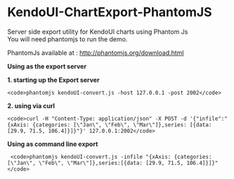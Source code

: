 KendoUI-ChartExport-PhantomJS
=============================

Server side export utility for KendoUI charts using Phantom Js  
You will need phantomjs to run the demo.

PhantomJs available at : http://phantomjs.org/download.html  


<b>Using as the export server</b>

   <b> 1. starting up the Export server</b>
  
    <code>phantomjs kendoUI-convert.js -host 127.0.0.1 -post 2002</code>

   <b> 2. using via curl</b>

    <code>curl -H "Content-Type: application/json" -X POST -d '{"infile":"{xAxis: {categories: [\"Jan\", \"Feb\", \"Mar\"]},series: [{data: [29.9, 71.5, 106.4]}]}"}' 127.0.0.1:2002</code>
  
    
<b>Using as command line export</b>

     <code>phantomjs kendoUI-convert.js -infile "{xAxis: {categories: [\"Jan\", \"Feb\", \"Mar\"]},series:[{data: [29.9, 71.5, 106.4]}]}"</code>
    
    
  
